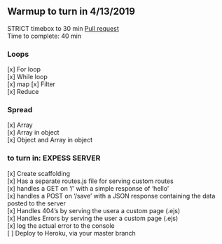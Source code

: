 ## Warmup to turn in 4/13/2019
STRICT timebox to 30 min
[Pull request](https://github.com/codefellows-js-401d29-aaron-ferris/warmup-daily/pull/10)  
Time to complete: 40 min  
### Loops
[x] For loop  
[x] While loop  
[x] map
[x] Filter  
[x] Reduce  
### Spread
[x] Array  
[x] Array in object  
[x] Object and Array in object  
### to turn in: EXPESS SERVER
[x] Create scaffolding  
[x] Has a separate routes.js file for serving custom routes  
[x] handles a GET on ‘/’ with a simple response of ‘hello’  
[x] handles a POST on ‘/save’ with a JSON response containing the data posted to the server  
[x] Handles 404’s by serving the usera a custom page (.ejs)  
[x] Handles Errors by serving the user a custom page (.ejs)  
[x] log the actual error to the console  
[ ] Deploy to Heroku, via your master branch  
